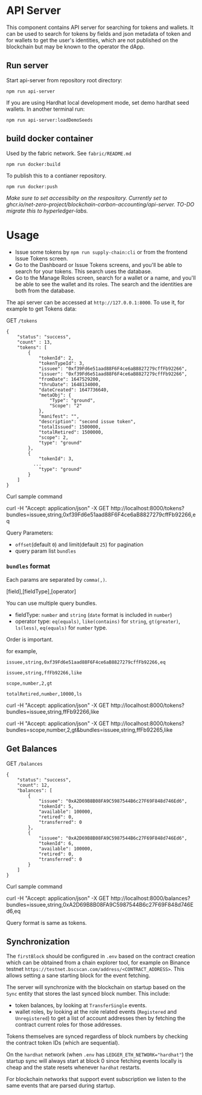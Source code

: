 # API Server

This component contains API server for searching for tokens and wallets.  It can be used to search for tokens by fields and json metadata of token and for wallets to get the user's identities, which are not published on the blockchain but may be known to the operator the dApp.

## Run server

Start api-server from repository root directory:
```
npm run api-server
```

If you are using Hardhat local development mode, set demo hardhat seed wallets.
In another terminal run:
```
npm run api-server:loadDemoSeeds
```

## build docker container

Used by the fabric network. See `fabric/README.md`

```
npm run docker:build
```
To publish this to a contianer repository.
```
npm run docker:push
```
*Make sure to set accessibilty on the respository. Currently set to ghcr.io/net-zero-project/blockchain-carbon-accounting/api-server. TO-DO migrate this to hyperledger-labs.*


# Usage

* Issue some tokens by `npm run supply-chain:cli` or from the frontend Issue Tokens screen.
* Go to the Dashboard or Issue Tokens screens, and you'll be able to search for your tokens. This search uses the database.
* Go to the Manage Roles screen, search for a wallet or a name, and you'll be able to see the wallet and its roles. The search and the identities are both from the database.

The api server can be accessed at  `http://127.0.0.1:8000`.  To use it, for example to get Tokens data:

GET `/tokens`
```
{
    "status": "success",
    "count" : 13,
    "tokens": [
        {
            "tokenId": 2,
            "tokenTypeId": 3,
            "issuee": "0xf39Fd6e51aad88F6F4ce6aB8827279cffFb92266",
            "issuer": "0xf39Fd6e51aad88F6F4ce6aB8827279cffFb92266",
            "fromDate": 1647529200,
            "thruDate": 1648134000,
            "dateCreated": 1647736640,
            "metaObj": {
                "Type": "ground",
                "Scope": "2"
            },
            "manifest": "",
            "description": "second issue token",
            "totalIssued": 1500000,
            "totalRetired": 1500000,
            "scope": 2,
            "type": "ground"
        },
        {
            "tokenId": 3,
          ...
            "type": "ground"
        }
    ]
}
```
Curl sample command

curl -H "Accept: application/json" -X GET http://localhost:8000/tokens?bundles=issuee,string,0xf39Fd6e51aad88F6F4ce6aB8827279cffFb92266,eq

Query Parameters:

* `offset`(default `0`) and limit(default `25`) for pagination
* query param list `bundles`

### `bundles` format

Each params are separated by `comma(,)`. 

[field],[fieldType],[operator]

You can use multiple query bundles. 

* fieldType: `number` and `string` (`date` format is included in `number`)
* operator type: `eq(equals)`, `like(contains)` for `string`, `gt(greater)`, `ls(less)`, `eq(equals)` for `number` type.

Order is important.

for example, 

`issuee,string,0xf39Fd6e51aad88F6F4ce6aB8827279cffFb92266,eq`

`issuee,string,ffFb92266,like`

`scope,number,2,gt`

`totalRetired,number,10000,ls`

curl -H "Accept: application/json" -X GET http://localhost:8000/tokens?bundles=issuee,string,ffFb92266,like

curl -H "Accept: application/json" -X GET http://localhost:8000/tokens?bundles=scope,number,2,gt&bundles=issuee,string,ffFb92265,like

## Get Balances

GET `/balances`
```
{
    "status": "success",
    "count": 12,
    "balances": [
        {
            "issuee": "0xA2D69B8B08FA9C5987544B6c27F69F848d746Ed6",
            "tokenId": 5,
            "available": 100000,
            "retired": 0,
            "transferred": 0
        },
        {
            "issuee": "0xA2D69B8B08FA9C5987544B6c27F69F848d746Ed6",
            "tokenId": 6,
            "available": 100000,
            "retired": 0,
            "transferred": 0
        }
    ]
}
```
Curl sample command

curl -H "Accept: application/json" -X GET http://localhost:8000/balances?bundles=issuee,string,0xA2D69B8B08FA9C5987544B6c27F69F848d746Ed6,eq

Query format is same as tokens.


## Synchronization

The `firstBlock` should be configured in `.env` based on the contract creation which can be obtained from a chain explorer tool, for example on Binance testnet `https://testnet.bscscan.com/address/<CONTRACT_ADDRESS>`.
This allows setting a sane starting block for the event fetching.

The server will synchronize with the blockchain on startup based on the `Sync` entity that stores the last synced block number. This include:
 * token balances, by looking at `TransferSingle` events.
 * wallet roles, by looking at the role related events (`Registered` and `Unregistered`) to get a list of account addresses then by fetching the contract current roles for those addresses.

Tokens themselves are synced regardless of block numbers by checking the contract token IDs (which are sequential).

On the `hardhat` network (when `.env` has `LEDGER_ETH_NETWORK="hardhat"`) the startup sync will always start at block 0 since fetching events locally is cheap and the state resets whenever `hardhat` restarts.

For blockchain networks that support event subscription we listen to the same events that are parsed during startup.
